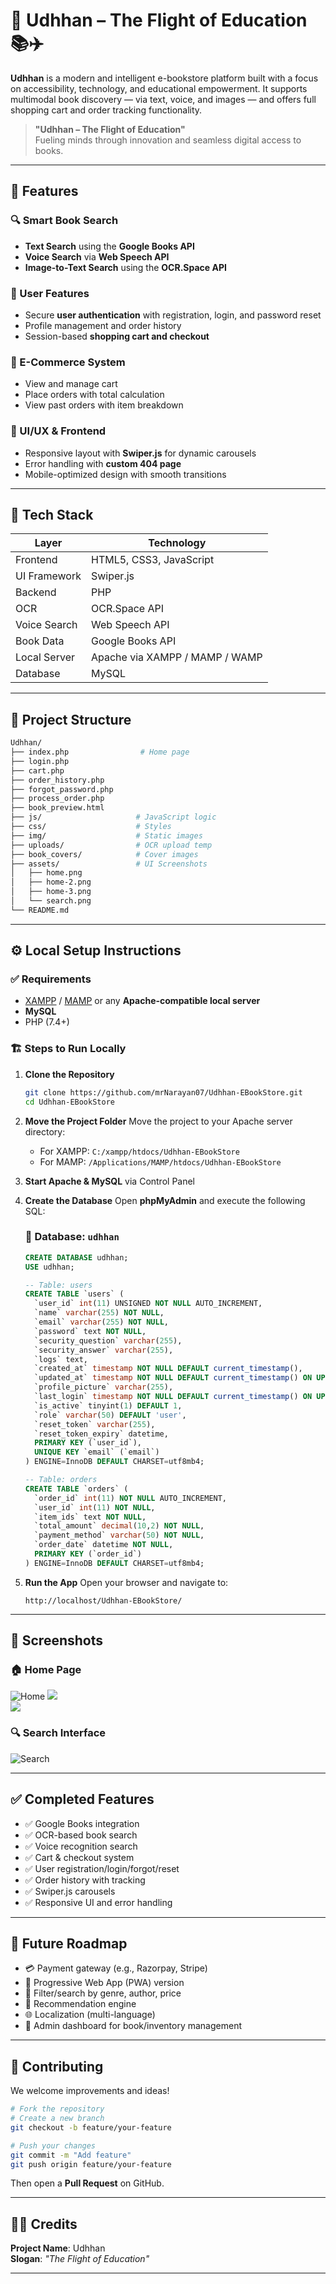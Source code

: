 
# 🌱 Udhhan – The Flight of Education 📚✈️

**Udhhan** is a modern and intelligent e-bookstore platform built with a focus on accessibility, technology, and educational empowerment. It supports multimodal book discovery — via text, voice, and images — and offers full shopping cart and order tracking functionality.

> **"Udhhan – The Flight of Education"**  
> Fueling minds through innovation and seamless digital access to books.

---

## 🌟 Features

### 🔍 Smart Book Search
- **Text Search** using the **Google Books API**
- **Voice Search** via **Web Speech API**
- **Image-to-Text Search** using the **OCR.Space API**

### 👤 User Features
- Secure **user authentication** with registration, login, and password reset
- Profile management and order history
- Session-based **shopping cart and checkout**

### 🛒 E-Commerce System
- View and manage cart
- Place orders with total calculation
- View past orders with item breakdown

### 🎨 UI/UX & Frontend
- Responsive layout with **Swiper.js** for dynamic carousels
- Error handling with **custom 404 page**
- Mobile-optimized design with smooth transitions

---

## 🧩 Tech Stack

| Layer         | Technology                     |
|--------------|---------------------------------|
| Frontend     | HTML5, CSS3, JavaScript         |
| UI Framework | Swiper.js                       |
| Backend      | PHP                             |
| OCR          | OCR.Space API                   |
| Voice Search | Web Speech API                  |
| Book Data    | Google Books API                |
| Local Server | Apache via XAMPP / MAMP / WAMP |
| Database     | MySQL                           |

---

## 📂 Project Structure

```bash
Udhhan/
├── index.php                # Home page
├── login.php 
├── cart.php
├── order_history.php
├── forgot_password.php 
├── process_order.php
├── book_preview.html
├── js/                     # JavaScript logic
├── css/                    # Styles
├── img/                    # Static images
├── uploads/                # OCR upload temp
├── book_covers/            # Cover images
├── assets/                 # UI Screenshots
│   ├── home.png
│   ├── home-2.png
│   ├── home-3.png
│   └── search.png
└── README.md
```

---

## ⚙️ Local Setup Instructions

### ✅ Requirements

- [XAMPP](https://www.apachefriends.org/) / [MAMP](https://www.mamp.info/) or any **Apache-compatible local server**
- **MySQL**
- PHP (7.4+)

### 🏗️ Steps to Run Locally

1. **Clone the Repository**
   ```bash
   git clone https://github.com/mrNarayan07/Udhhan-EBookStore.git
   cd Udhhan-EBookStore
   ```

2. **Move the Project Folder**
   Move the project to your Apache server directory:
   - For XAMPP: `C:/xampp/htdocs/Udhhan-EBookStore`
   - For MAMP: `/Applications/MAMP/htdocs/Udhhan-EBookStore`

3. **Start Apache & MySQL** via Control Panel

4. **Create the Database**
   Open **phpMyAdmin** and execute the following SQL:

   ### 📂 Database: `udhhan`

   ```sql
   CREATE DATABASE udhhan;
   USE udhhan;

   -- Table: users
   CREATE TABLE `users` (
     `user_id` int(11) UNSIGNED NOT NULL AUTO_INCREMENT,
     `name` varchar(255) NOT NULL,
     `email` varchar(255) NOT NULL,
     `password` text NOT NULL,
     `security_question` varchar(255),
     `security_answer` varchar(255),
     `logs` text,
     `created_at` timestamp NOT NULL DEFAULT current_timestamp(),
     `updated_at` timestamp NOT NULL DEFAULT current_timestamp() ON UPDATE current_timestamp(),
     `profile_picture` varchar(255),
     `last_login` timestamp NOT NULL DEFAULT current_timestamp() ON UPDATE current_timestamp(),
     `is_active` tinyint(1) DEFAULT 1,
     `role` varchar(50) DEFAULT 'user',
     `reset_token` varchar(255),
     `reset_token_expiry` datetime,
     PRIMARY KEY (`user_id`),
     UNIQUE KEY `email` (`email`)
   ) ENGINE=InnoDB DEFAULT CHARSET=utf8mb4;

   -- Table: orders
   CREATE TABLE `orders` (
     `order_id` int(11) NOT NULL AUTO_INCREMENT,
     `user_id` int(11) NOT NULL,
     `item_ids` text NOT NULL,
     `total_amount` decimal(10,2) NOT NULL,
     `payment_method` varchar(50) NOT NULL,
     `order_date` datetime NOT NULL,
     PRIMARY KEY (`order_id`)
   ) ENGINE=InnoDB DEFAULT CHARSET=utf8mb4;
   ```

5. **Run the App**
   Open your browser and navigate to:
   ```
   http://localhost/Udhhan-EBookStore/
   ```

---

## 📸 Screenshots

### 🏠 Home Page  
![Home](assets/home.png)
![](assets/home-2.png)  
![](assets/home-3.png)

### 🔍 Search Interface  
![Search](assets/search.png)

---

## ✅ Completed Features

- ✅ Google Books integration
- ✅ OCR-based book search
- ✅ Voice recognition search
- ✅ Cart & checkout system
- ✅ User registration/login/forgot/reset
- ✅ Order history with tracking
- ✅ Swiper.js carousels
- ✅ Responsive UI and error handling

---

## 🧠 Future Roadmap

- 💳 Payment gateway (e.g., Razorpay, Stripe)
- 📲 Progressive Web App (PWA) version
- 🔎 Filter/search by genre, author, price
- 🧠 Recommendation engine
- 🌐 Localization (multi-language)
- 🧾 Admin dashboard for book/inventory management

---

## 🤝 Contributing

We welcome improvements and ideas!

```bash
# Fork the repository
# Create a new branch
git checkout -b feature/your-feature

# Push your changes
git commit -m "Add feature"
git push origin feature/your-feature
```

Then open a **Pull Request** on GitHub.

---

## 🧑‍💻 Credits

**Project Name**: Udhhan  
**Slogan**: *"The Flight of Education"*  


---
